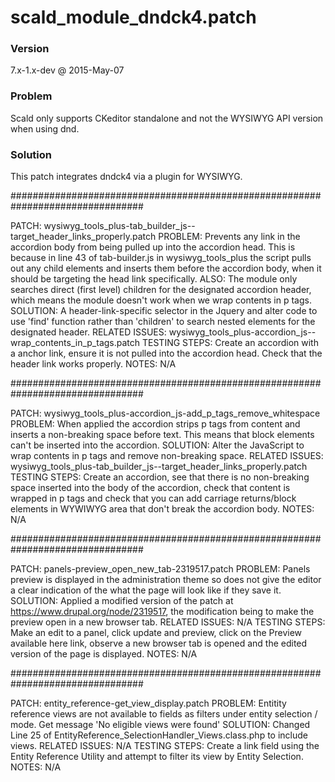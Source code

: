 # scald_module_dndck4.patch
### Version
7.x-1.x-dev @ 2015-May-07
### Problem
Scald only supports CKeditor standalone and not the WYSIWYG API version when using
dnd.
### Solution
This patch integrates dndck4 via a plugin for WYSIWYG.

################################################################################

PATCH: wysiwyg_tools_plus-tab_builder_js--target_header_links_properly.patch
PROBLEM: Prevents any link in the accordion body from being pulled up into
the accordion head. This is because in line 43 of tab-builder.js in
wysiwyg_tools_plus the script pulls out any child <a> elements and inserts them
before the accordion body, when it should be targeting the head link
specifically. ALSO: The module only searches direct (first level) children for the designated
accordion header, which means the module doesn't work when we wrap contents in p tags.
SOLUTION: A header-link-specific selector in the Jquery and alter code to use 'find'
function rather than 'children' to search nested elements for the designated header.
RELATED ISSUES:  wysiwyg_tools_plus-accordion_js--wrap_contents_in_p_tags.patch
TESTING STEPS: Create an accordion with a anchor link, ensure it is not pulled
 into the accordion head. Check that the header link works properly.
NOTES: N/A

################################################################################

PATCH: wysiwyg_tools_plus-accordion_js-add_p_tags_remove_whitespace
PROBLEM: When applied the accordion strips p tags from content and inserts a non-breaking
space before text.  This means that block elements can't be inserted into the accordion.
SOLUTION: Alter the JavaScript to wrap contents in p tags and remove non-breaking space.
RELATED ISSUES: wysiwyg_tools_plus-tab_builder_js--target_header_links_properly.patch
TESTING STEPS: Create an accordion, see that there is no non-breaking space
inserted into the body of the accordion, check that content is wrapped in p tags
and check that you can add carriage returns/block elements in WYWIWYG area that don't
break the accordion body.
NOTES: N/A

################################################################################

PATCH: panels-preview_open_new_tab-2319517.patch
PROBLEM: Panels preview is displayed in the administration theme so does not
give the editor a clear indication of the what the page will look like if they
save it.
SOLUTION: Applied a modified version of the patch at
https://www.drupal.org/node/2319517, the modification being to make the preview
open in a new browser tab.
RELATED ISSUES: N/A
TESTING STEPS: Make an edit to a panel, click update and preview, click on the
Preview available here link, observe a new browser tab is opened and the edited
version of the page is displayed.
NOTES: N/A

################################################################################

PATCH: entity_reference-get_view_display.patch
PROBLEM: Entitity reference views are not available to fields as filters under
entity selection / mode. Get message 'No eligible views were found'
SOLUTION: Changed Line 25 of EntityReference_SelectionHandler_Views.class.php
to include views.
RELATED ISSUES: N/A
TESTING STEPS: Create a link field using the Entity Reference Utility and attempt
to filter its view by Entity Selection.
NOTES: N/A
